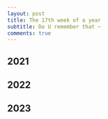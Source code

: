 ```yaml
---
layout: post
title: The 17th week of a year
subtitle: Do U remember that ~
comments: true
---
```





## 2021


## 2022


## 2023





